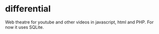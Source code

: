 differential
============

Web theatre for youtube and other videos in javascript, html and PHP. For now it uses SQLite.

